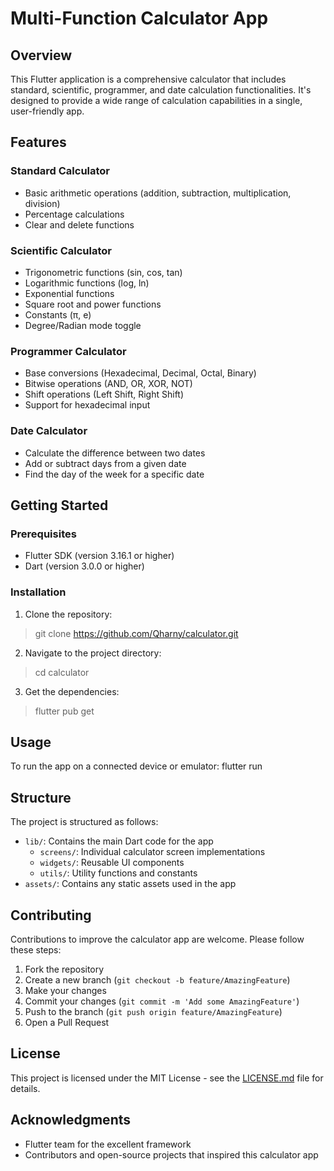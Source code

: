 # Multi-Function Calculator App

## Overview
This Flutter application is a comprehensive calculator that includes standard, scientific, programmer, and date calculation functionalities. It's designed to provide a wide range of calculation capabilities in a single, user-friendly app.

## Features

### Standard Calculator
- Basic arithmetic operations (addition, subtraction, multiplication, division)
- Percentage calculations
- Clear and delete functions

### Scientific Calculator
- Trigonometric functions (sin, cos, tan)
- Logarithmic functions (log, ln)
- Exponential functions
- Square root and power functions
- Constants (π, e)
- Degree/Radian mode toggle

### Programmer Calculator
- Base conversions (Hexadecimal, Decimal, Octal, Binary)
- Bitwise operations (AND, OR, XOR, NOT)
- Shift operations (Left Shift, Right Shift)
- Support for hexadecimal input

### Date Calculator
- Calculate the difference between two dates
- Add or subtract days from a given date
- Find the day of the week for a specific date

## Getting Started

### Prerequisites
- Flutter SDK (version 3.16.1 or higher)
- Dart (version 3.0.0 or higher)

### Installation
1. Clone the repository:
> git clone https://github.com/Qharny/calculator.git
2. Navigate to the project directory:
> cd calculator
3. Get the dependencies:
> flutter pub get

## Usage
To run the app on a connected device or emulator:
flutter run

## Structure
The project is structured as follows:
- `lib/`: Contains the main Dart code for the app
  - `screens/`: Individual calculator screen implementations
  - `widgets/`: Reusable UI components
  - `utils/`: Utility functions and constants
- `assets/`: Contains any static assets used in the app

## Contributing
Contributions to improve the calculator app are welcome. Please follow these steps:
1. Fork the repository
2. Create a new branch (`git checkout -b feature/AmazingFeature`)
3. Make your changes
4. Commit your changes (`git commit -m 'Add some AmazingFeature'`)
5. Push to the branch (`git push origin feature/AmazingFeature`)
6. Open a Pull Request

## License
This project is licensed under the MIT License - see the [LICENSE.md](LICENSE.md) file for details.

## Acknowledgments
- Flutter team for the excellent framework
- Contributors and open-source projects that inspired this calculator app